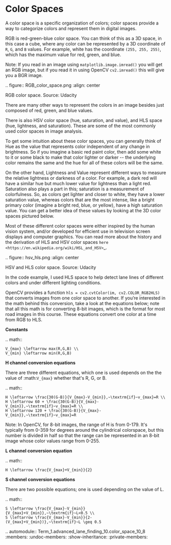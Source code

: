 Color Spaces
============

A color space is a specific organization of colors; color spaces provide a way to categorize colors and represent them in digital images.

RGB is red-green-blue color space. You can think of this as a 3D space, in this case a cube, where any color can be represented by a 3D coordinate of ``R``, ``G``, and ``B`` values. For example, white has the coordinate ``(255, 255, 255)``, which has the maximum value for red, green, and blue.

Note: If you read in an image using ``matplotlib.image.imread()`` you will get an RGB image, but if you read it in using OpenCV ``cv2.imread()`` this will give you a BGR image.

.. figure:: RGB_color_space.png
   :align: center

   RGB color space. Source: Udacity

There are many other ways to represent the colors in an image besides just composed of red, green, and blue values.

There is also HSV color space (hue, saturation, and value), and HLS space (hue, lightness, and saturation). These are some of the most commonly used color spaces in image analysis.

To get some intuition about these color spaces, you can generally think of Hue as the value that represents color independent of any change in brightness. So if you imagine a basic red paint color, then add some white to it or some black to make that color lighter or darker -- the underlying color remains the same and the hue for all of these colors will be the same.

On the other hand, Lightness and Value represent different ways to measure the relative lightness or darkness of a color. For example, a dark red will have a similar hue but much lower value for lightness than a light red. Saturation also plays a part in this; saturation is a measurement of colorfulness. So, as colors get lighter and closer to white, they have a lower saturation value, whereas colors that are the most intense, like a bright primary color (imagine a bright red, blue, or yellow), have a high saturation value. You can get a better idea of these values by looking at the 3D color spaces pictured below.

Most of these different color spaces were either inspired by the human vision system, and/or developed for efficient use in television screen displays and computer graphics. You can read more about the history and the derivation of HLS and HSV color spaces `here <https://en.wikipedia.org/wiki/HSL_and_HSV>`_.

.. figure:: hsv_hls.png
   :align: center

   HSV and HLS color space. Source: Udacity

In the code example, I used HLS space to help detect lane lines of different colors and under different lighting conditions.

OpenCV provides a function ``hls = cv2.cvtColor(im, cv2.COLOR_RGB2HLS)`` that converts images from one color space to another. If you’re interested in the math behind this conversion, take a look at the equations below; note that all this math is for converting 8-bit images, which is the format for most road images in this course. These equations convert one color at a time from RGB to HLS.

**Constants**

.. math::

    V_{max} \leftarrow max(R,G,B) \\
    V_{min} \leftarrow min(R,G,B)

**H channel conversion equations**

There are three different equations, which one is used depends on the the value of :math:`V_{max}` whether that's R, G, or B.

.. math::

    H \leftarrow \frac{30(G-B)}{V_{max}-V_{min}},~\textrm{if}~v_{max}=R \\
    H \leftarrow 60 + \frac{30(G-B)}{V_{max}-V_{min}},~\textrm{if}~v_{max}=R \\
    H \leftarrow 120 + \frac{30(G-B)}{V_{max}-V_{min}},~\textrm{if}~v_{max}=R

Note: In OpenCV, for 8-bit images, the range of H is from 0-179. It's typically from 0-359 for degrees around the cylindrical colorspace, but this number is divided in half so that the range can be represented in an 8-bit image whose color values range from 0-255.

**L channel conversion equation**

.. math::

    H \leftarrow \frac{V_{max}+V_{min}}{2}

**S channel conversion equations**

There are two possible equations; one is used depending on the value of L.

.. math::

    S \leftarrow \frac{V_{max}-V_{min}}{V_{max}+V_{min}},~\textrm{if}~L<0.5 \\
    S \leftarrow \frac{V_{max}-V_{min}}{2-(V_{max}+V_{min})},~\textrm{if}~L \geq 0.5

.. automodule:: Term_1.advanced_lane_finding_10.color_space_10_8
   :members:
   :undoc-members:
   :show-inheritance:
   :private-members: